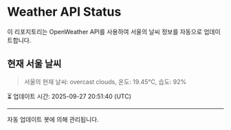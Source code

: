 
# Weather API Status

이 리포지토리는 OpenWeather API를 사용하여 서울의 날씨 정보를 자동으로 업데이트합니다.

## 현재 서울 날씨
> 서울의 현재 날씨: overcast clouds, 온도: 19.45°C, 습도: 92%

⏳ 업데이트 시간: 2025-09-27 20:51:40 (UTC)

---
자동 업데이트 봇에 의해 관리됩니다.
